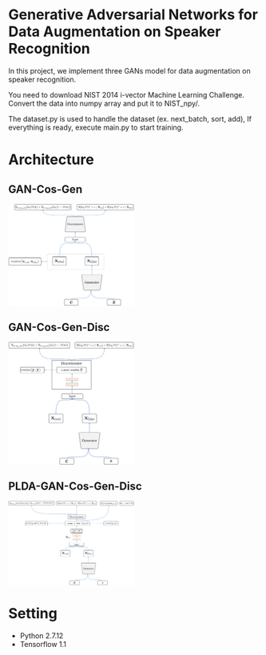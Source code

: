 # Generative Adversarial Networks for Data Augmentation on Speaker Recognition
In this project, we implement three GANs model for data augmentation on speaker recognition.

You need to download NIST 2014 i-vector Machine Learning Challenge. Convert the data into numpy array and put it to NIST_npy/.

The dataset.py is used to handle the dataset  (ex. next_batch, sort, add), If everything is ready, execute main.py to start training.


# Architecture

## GAN-Cos-Gen
  <img src="fig/GAN-Cos-Gen.png" width = 50% height = 50% alt="GAN-Cos-Gen" align=center />

## GAN-Cos-Gen-Disc
  <img src="fig/GAN-Cos-Gen-Disc.png" width = 50% height = 50% alt="GAN-Cos-Gen-Disc" align=center />

## PLDA-GAN-Cos-Gen-Disc
  <img src="fig/PLDA-GAN-Cos-Gen-Disc.png" width = 50% height = 50% alt="PLDA-GAN-Cos-Gen-Disc" align=center />

# Setting
- Python 2.7.12
- Tensorflow 1.1
